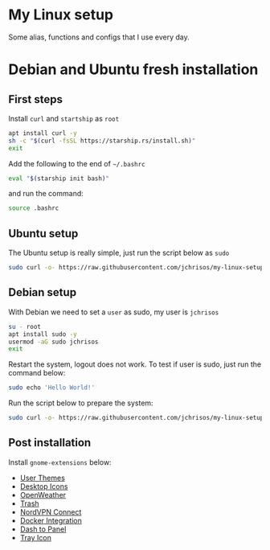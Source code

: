 # My Linux setup
Some alias, functions and configs that I use every day.

# Debian and Ubuntu fresh installation
## First steps
Install `curl` and `startship` as `root`

```sh
apt install curl -y
sh -c "$(curl -fsSL https://starship.rs/install.sh)"
exit
```
Add the following to the end of `~/.bashrc`
```sh
eval "$(starship init bash)"
```

and run the command:
```sh
source .bashrc
```

## Ubuntu setup
The Ubuntu setup is really simple, just run the script below as `sudo`

```sh
sudo curl -o- https://raw.githubusercontent.com/jchrisos/my-linux-setup/master/ubuntu_setup.sh | bash
```

## Debian setup
With Debian we need to set a `user` as sudo, my user is `jchrisos`
```sh
su - root
apt install sudo -y
usermod -aG sudo jchrisos
exit
```
Restart the system, logout does not work.
To test if user is sudo, just run the command below:
```sh
sudo echo 'Hello World!'
```

Run the script below to prepare the system:
```sh
sudo curl -o- https://raw.githubusercontent.com/jchrisos/my-linux-setup/master/debian_setup.sh | bash
```
## Post installation
Install `gnome-extensions` below:
- [User Themes](https://extensions.gnome.org/extension/19/user-themes/)
- [Desktop Icons](https://extensions.gnome.org/extension/1465/desktop-icons/)
- [OpenWeather](https://extensions.gnome.org/extension/750/openweather/)
- [Trash](https://extensions.gnome.org/extension/48/trash/)
- [NordVPN Connect](https://extensions.gnome.org/extension/1595/nordvpn-connect/)
- [Docker Integration](https://extensions.gnome.org/extension/1065/docker-status/)
- [Dash to Panel](https://extensions.gnome.org/extension/1160/dash-to-panel/)
- [Tray Icon](https://extensions.gnome.org/extension/1503/tray-icons/)

